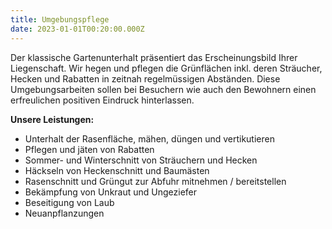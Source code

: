 ```yaml
---
title: Umgebungspflege
date: 2023-01-01T00:20:00.000Z
---
```


Der klassische Gartenunterhalt präsentiert das Erscheinungsbild Ihrer Liegenschaft. Wir hegen und pflegen die Grünflächen inkl. deren Sträucher, Hecken und Rabatten in zeitnah regelmüssigen Abständen. Diese Umgebungsarbeiten sollen bei Besuchern wie auch den Bewohnern einen erfreulichen positiven Eindruck hinterlassen.

**Unsere Leistungen:**

* Unterhalt der Rasenfläche, mähen, düngen und vertikutieren
* Pflegen und jäten von Rabatten
* Sommer- und Winterschnitt von Sträuchern und Hecken
* Häckseln von Heckenschnitt und Baumästen
* Rasenschnitt und Grüngut zur Abfuhr mitnehmen / bereitstellen
* Bekämpfung von Unkraut und Ungeziefer
* Beseitigung von Laub
* Neuanpflanzungen
